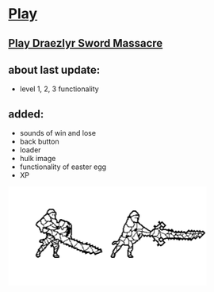 # [Play](https://deesdav.github.io/draezlyr-wielder/)

## [Play Draezlyr Sword Massacre](https://deesdav.github.io/draezlyr/)

<h2>about last update: </h2>
<ul>
<li>level 1, 2, 3  functionality</li>
</ul>  
<h2>added:</h2>
<ul>
<li>sounds of win and lose</li>
<li>back button</li>
<li>loader</li>
<li>hulk image</li>
<li>functionality of easter egg</li>
<li>XP</li>
</ul>     

<img style="height: 200px; width: 200px;" src="./res/img/hero.idle.png"><img style="height: 200px; width: 200px;" src="./res/img/hero.attack.png">
